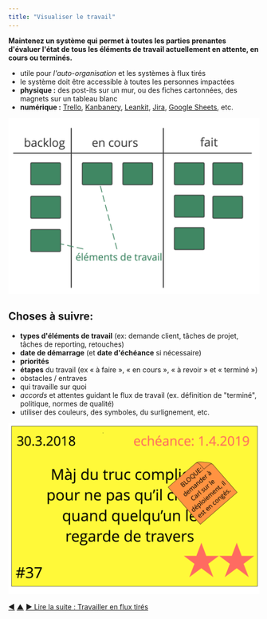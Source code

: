 ```yaml
---
title: "Visualiser le travail"
---
```



<strong>Maintenez un système qui permet à toutes les parties prenantes d'évaluer l'état de tous les éléments de travail actuellement en attente, en cours ou terminés.</strong>

- utile pour <dfn data-info="Auto-organisation: Toute activité ou processus par le biais duquel les personnes organisent leur travail. L'auto-organisation se produit dans les contraintes d'un domaine, mais sans l'influence directe des agents externes. Dans toute organisation ou équipe, l'auto-organisation coexiste avec l'influence externe (par exemple, des objections externes ou des décisions de gouvernance qui affectent le domaine).">l'auto-organisation</dfn> et les systèmes à flux tirés
- le système doit être accessible à toutes les personnes impactées
- **physique :** des post-its sur un mur, ou des fiches cartonnées, des magnets sur un tableau blanc
- **numérique :** [Trello](https://trello.com/), [Kanbanery](https://kanbanery.com/), [Leankit](https://leankit.com/), [Jira](https://www.atlassian.com/software/jira), [Google Sheets](https://www.google.com/sheets/about/), etc.

![Visualisation d'un processus de travail simple](img/workflow-and-value/simple-process.png)

## Choses à suivre:

- **types d'éléments de travail** (ex: demande client, tâches de projet, tâches de reporting, retouches)
- **date de démarrage** (et **date d'échéance** si nécessaire)
- **priorités**
- **étapes** du travail (ex « à faire », « en cours », « à revoir » et « terminé »)
- obstacles / entraves
- qui travaille sur quoi
- <dfn data-info="Accord: Une ligne directrice, un processus ou protocole établi de le but de guider le flux de valeur.">accords</dfn> et attentes guidant le flux de travail (ex. définition de "terminé", politique, normes de qualité)
- utiliser des couleurs, des symboles, du surlignement, etc.

![Une carte représentant un élément de travail](img/workflow-and-value/card.png)

<div class="bottom-nav">
<a href="prioritize-backlogs.html" title="Retour à : Prioriser les backlogs">◀</a> <a href="organizing-work.html" title="Remonter: Organiser le travail">▲</a> <a href="pull-system-for-work.html" title="">▶ Lire la suite : Travailler en flux tirés</a>
</div>


<script type="text/javascript">
Mousetrap.bind('g n', function() {
    window.location.href = 'pull-system-for-work.html';
    return false;
});
</script>


